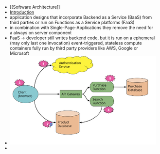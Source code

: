 - [[Software Architecture]]
- [Introduction](https://martinfowler.com/articles/serverless.html)
- application designs that incorporate Backend as a Service (BaaS) from third parties or run on Functions as a Service platforms (FaaS)
- in combination with Single-Page-Applications they remove the need for a always on server component
- FaaS -> developer still writes backend code, but it is run on a ephemeral (may only last one invocation) event-triggered, stateless compute containers fully run by third party providers like AWS, Google or Microsoft
- ![image.png](../assets/image_1698651574698_0.png)
-